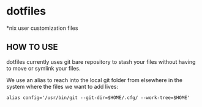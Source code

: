 # dotfiles
*nix user customization files 

## HOW TO USE 
dotfiles currently uses git bare repository to stash your files without having to move or symlink your files.

We use an alias to reach into the local git folder from elsewhere in the system where the files we want to add lives:

```alias config='/usr/bin/git --git-dir=$HOME/.cfg/ --work-tree=$HOME'```



